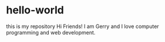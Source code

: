 # hello-world
this is my repository
Hi Friends!
I am Gerry and I love computer programming and web development.
